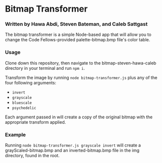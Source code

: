 # Bitmap Transformer
### Written by Hawa Abdi, Steven Bateman, and Caleb Sattgast

The bitmap transformer is a simple Node-based app that will allow you to change the Code Fellows-provided palette-bitmap.bmp file's color table.

### Usage

Clone down this repository, then navigate to the bitmap-steven-hawa-caleb directory in your terminal and run `npm i`.

Transform the image by running `node bitmap-transformer.js` plus any of the four following arguments: 
* `invert`
* `grayscale`
* `bluescale`
* `psychedelic` 

Each argument passed in will create a copy of the original bitmap with the appropriate transform applied.

### Example

Running `node bitmap-transformer.js grayscale invert` will create a grayScaled-bitmap.bmp and an inverted-bitmap.bmp file in the img directory, found
in the root.
